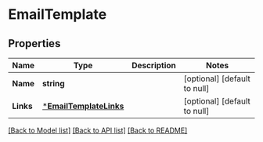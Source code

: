 # EmailTemplate

## Properties
Name | Type | Description | Notes
------------ | ------------- | ------------- | -------------
**Name** | **string** |  | [optional] [default to null]
**Links** | [***EmailTemplateLinks**](EmailTemplate__links.md) |  | [optional] [default to null]

[[Back to Model list]](../README.md#documentation-for-models) [[Back to API list]](../README.md#documentation-for-api-endpoints) [[Back to README]](../README.md)

